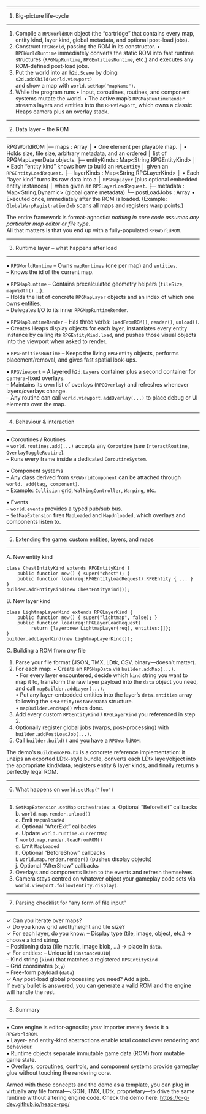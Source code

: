 
--------------------------------------------------------------------
1. Big-picture life-cycle
--------------------------------------------------------------------
1. Compile a `RPGWorldROM` object (the “cartridge” that contains every map, entity kind, layer kind, global metadata, and optional post-load jobs).
2. Construct `RPGWorld`, passing the ROM in its constructor.
   • `RPGWorldRuntime` immediately converts the static ROM into fast runtime structures (`RPGMapRuntime`, `RPGEntitiesRuntime`, etc.) and executes any ROM-defined post-load jobs.
3. Put the world into an `h2d.Scene` by doing  
   `s2d.addChild(world.viewport)`  
   and show a map with `world.setMap("mapName")`.
4. While the program runs
   • Input, coroutines, routines, and component systems mutate the world.
   • The active map’s `RPGMapRuntimeRender` streams layers and entities into the `RPGViewport`, which owns a classic Heaps camera plus an overlay stack.

--------------------------------------------------------------------
2. Data layer – the ROM
--------------------------------------------------------------------
RPGWorldROM
 ├─ maps : Array<RPGMapData>
 │    • One element per playable map.
 │    • Holds size, tile size, arbitrary metadata, and an ordered
 │      list of RPGMapLayerData objects.
 ├─ entityKinds : Map<String,RPGEntityKind>
 │    • Each “entity kind” knows how to build an `RPGEntity`
 │      given an `RPGEntityLoadRequest`.
 ├─ layerKinds : Map<String,RPGLayerKind>
 │    • Each “layer kind” turns its raw data into a
 │      `RPGMapLayer` (plus optional embedded entity instances)
 │      when given an `RPGLayerLoadRequest`.
 ├─ metadata : Map<String,Dynamic> (global game metadata)
 └─ postLoadJobs : Array<PostLoadJob>
      • Executed once, immediately after the ROM is loaded.
        (Example: `GlobalWarpRegistrationJob` scans all maps and
        registers warp points.)

The entire framework is format-agnostic: *nothing in core code assumes any particular map editor or file type.*  
All that matters is that you end up with a fully-populated `RPGWorldROM`.

--------------------------------------------------------------------
3. Runtime layer – what happens after load
--------------------------------------------------------------------
• `RPGWorldRuntime`
  – Owns `mapRuntimes` (one per map) and `entities`.  
  – Knows the id of the current map.

• `RPGMapRuntime`
  – Contains precalculated geometry helpers (`tileSize`, `mapWidth()` …).  
  – Holds the list of concrete `RPGMapLayer` objects and an index of which one owns entities.  
  – Delegates I/O to its inner `RPGMapRuntimeRender`.

• `RPGMapRuntimeRender`
  – Has three verbs: `loadFromROM()`, `render()`, `unload()`.  
  – Creates Heaps display objects for each layer, instantiates every entity instance by calling its `RPGEntityKind.load`, and pushes those visual objects into the viewport when asked to render.

• `RPGEntitiesRuntime`
  – Keeps the living `RPGEntity` objects, performs placement/removal, and gives fast spatial look-ups.

• `RPGViewport`
  – A layered `h2d.Layers` container plus a second container for camera-fixed overlays.  
  – Maintains its own list of overlays (`RPGOverlay`) and refreshes whenever layers/overlays change.  
  – Any routine can call `world.viewport.addOverlay(...)` to place debug or UI elements over the map.

--------------------------------------------------------------------
4. Behaviour & interaction
--------------------------------------------------------------------
• Coroutines / Routines  
  – `world.routines.add(...)` accepts any `Coroutine` (see `InteractRoutine`, `OverlayToggleRoutine`).  
  – Runs every frame inside a dedicated `CoroutineSystem`.

• Component systems  
  – Any class derived from `RPGWorldComponent` can be attached through `world._add(tag, component)`.  
  – Example: `Collision` grid, `WalkingController`, `Warping`, etc.

• Events  
  – `world.events` provides a typed pub/sub bus.  
  – `SetMapExtension` fires `MapLoaded` and `MapUnloaded`, which overlays and components listen to.

--------------------------------------------------------------------
5. Extending the game: custom entities, layers, and maps
--------------------------------------------------------------------
A. New entity kind
```
class ChestEntityKind extends RPGEntityKind {
    public function new() { super("chest"); }
    public function load(req:RPGEntityLoadRequest):RPGEntity { ... }
}
builder.addEntityKind(new ChestEntityKind());
```

B. New layer kind
```
class LightmapLayerKind extends RPGLayerKind {
    public function new() { super("lightmap", false); }
    public function load(req:RPGLayerLoadRequest)
         return {layer:new LightmapLayer(req), entities:[]};
}
builder.addLayerKind(new LightmapLayerKind());
```

C. Building a ROM from *any* file
1. Parse your file format (JSON, TMX, LDtk, CSV, binary—doesn’t matter).  
2. For each map:
   • Create an `RPGMapData` via `builder.addMap(...)`.  
   • For every layer encountered, decide which `kind` string you want to map it to, transform the raw layer payload into the `data` object you need, and call `mapBuilder.addLayer(...)`.  
   • Put any layer-embedded entities into the layer’s `data.entities` array following the `RPGEntityInstanceData` structure.  
   • `mapBuilder.endMap()` when done.
3. Add every custom `RPGEntityKind` / `RPGLayerKind` you referenced in step 2.
4. Optionally register global jobs (warps, post-processing) with `builder.addPostLoadJob(...)`.
5. Call `builder.build()` and you have a `RPGWorldROM`.

The demo’s `BuildDemoRPG.hx` is a concrete reference implementation: it unzips an exported LDtk-style bundle, converts each LDtk layer/object into the appropriate kind/data, registers entity & layer kinds, and finally returns a perfectly legal ROM.

--------------------------------------------------------------------
6. What happens on `world.setMap("foo")`
--------------------------------------------------------------------
1. `SetMapExtension.setMap` orchestrates:
   a. Optional “BeforeExit” callbacks  
   b. `world.map.render.unload()`  
   c. Emit `MapUnloaded`  
   d. Optional “AfterExit” callbacks  
   e. Update `world.runtime.currentMap`  
   f. `world.map.render.loadFromROM()`  
   g. Emit `MapLoaded`  
   h. Optional “BeforeShow” callbacks  
   i. `world.map.render.render()` (pushes display objects)  
   j. Optional “AfterShow” callbacks  
2. Overlays and components listen to the events and refresh themselves.
3. Camera stays centred on whatever object your gameplay code sets via `world.viewport.follow(entity.display)`.

--------------------------------------------------------------------
7. Parsing checklist for “any form of file input”
--------------------------------------------------------------------
✓ Can you iterate over maps?  
✓ Do you know grid width/height and tile size?  
✓ For each layer, do you know:
   – Display type (tile, image, object, etc.) → choose a `kind` string.  
   – Positioning data (tile matrix, image blob, …) → place in `data`.  
✓ For entities:
   – Unique id (`instanceUUID`)  
   – Kind string (`kind`) that matches a registered `RPGEntityKind`  
   – Grid coordinates (`x`,`y`)  
   – Free-form payload (`data`)  
✓ Any post-load global processing you need? Add a job.  
If every bullet is answered, you can generate a valid ROM and the engine will handle the rest.

--------------------------------------------------------------------
8. Summary
--------------------------------------------------------------------
• Core engine is editor-agnostic; *your* importer merely feeds it a `RPGWorldROM`.  
• Layer- and entity-kind abstractions enable total control over rendering and behaviour.  
• Runtime objects separate immutable game data (ROM) from mutable game state.  
• Overlays, coroutines, controls, and component systems provide gameplay glue without touching the rendering core.  

Armed with these concepts and the demo as a template, you can plug in virtually any file format—JSON, TMX, LDtk, proprietary—to drive the same runtime without altering engine code.
Check the demo here: https://c-g-dev.github.io/heaps-rpg/
